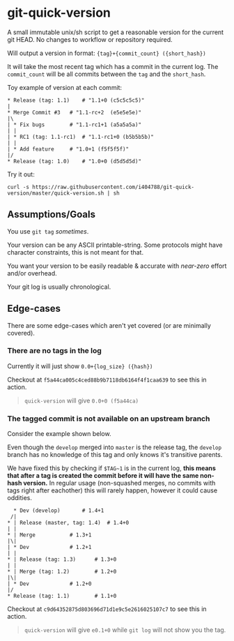 # git-quick-version
A small immutable unix/sh script to get a reasonable version for the current git HEAD. No changes to workflow or repository required.

Will output a version in format: `{tag}+{commit_count} ({short_hash})`

It will take the most recent tag which has a commit in the current log. The `commit_count` will be all commits between the `tag` and the `short_hash`.

Toy example of version at each commit:
```
* Release (tag: 1.1)    # "1.1+0 (c5c5c5c5)"
|
* Merge Commit #3	# "1.1-rc+2  (e5e5e5e)"
|\
| * Fix bugs 		# "1.1-rc1+1 (a5a5a5a)"
| |
| * RC1 (tag: 1.1-rc1)  # "1.1-rc1+0 (b5b5b5b)"
| |
| * Add feature		# "1.0+1 (f5f5f5f)"
|/
* Release (tag: 1.0)    # "1.0+0 (d5d5d5d)"
```

Try it out:
```
curl -s https://raw.githubusercontent.com/i404788/git-quick-version/master/quick-version.sh | sh
```

## Assumptions/Goals
You use `git tag` *sometimes*.

Your version can be any ASCII printable-string. Some protocols might have character constraints, this is not meant for that.

You want your version to be easily readable & accurate with *near-zero* effort and/or overhead.

Your git log is usually chronological.

## Edge-cases
There are some edge-cases which aren't yet covered (or are minimally covered).

### There are no tags in the log
Currently it will just show `0.0+{log_size} ({hash})`

Checkout at `f5a44ca005c4ced88b9b7118db6164f4f1caa639` to see this in action.
> `quick-version` will give `0.0+0 (f5a44ca)`

### The tagged commit is not available on an upstream branch
Consider the example shown below.

Even though the `develop` merged into `master` is the release tag, the `develop` branch has no knowledge of this tag and only knows it's transitive parents.

We have fixed this by checking if `$TAG~1` is in the current log, **this means that after a tag is created the commit before it will have the same non-hash version.**
In regular usage (non-squashed merges, no commits with tags right after eachother) this will rarely happen, however it could cause oddities.

```
  * Dev (develop)		# 1.4+1
 /|
* | Release (master, tag: 1.4)	# 1.4+0
| |
* | Merge			# 1.3+1
|\|
| * Dev				# 1.2+1
| |
* | Release (tag: 1.3)		# 1.3+0
| |
* | Merge (tag: 1.2)		# 1.2+0
|\|
| * Dev				# 1.2+0
|/
* Release (tag: 1.1)		# 1.1+0
```

Checkout at `c9d64352875d803696d71d1e9c5e2616025107c7` to see this in action.

> `quick-version` will give `e0.1+0` while `git log` will not show you the tag.

